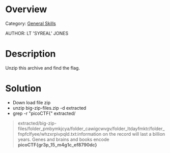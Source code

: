 # Overview 
Category: [General Skills]()

AUTHOR: LT 'SYREAL' JONES

# Description
Unzip this archive and find the flag.

# Solution
- Down load file zip
- unzip big-zip-files.zip -d extracted
- grep -r "picoCTF{" extracted/    
>extracted/big-zip-files/folder_pmbymkjcya/folder_cawigcwvgv/folder_ltdayfmktr/folder_fnpfclfyee/whzxrpivpqld.txt:information on the record will last a billion years. Genes and brains and books encode **picoCTF{gr3p_15_m4g1c_ef8790dc}**
